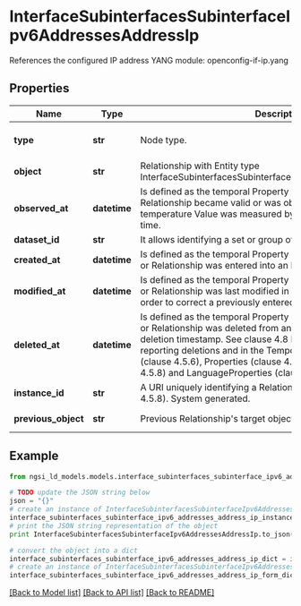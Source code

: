 # InterfaceSubinterfacesSubinterfaceIpv6AddressesAddressIp

References the configured IP address  YANG module: openconfig-if-ip.yang 

## Properties

Name | Type | Description | Notes
------------ | ------------- | ------------- | -------------
**type** | **str** | Node type.  | [optional] [default to 'Relationship']
**object** | **str** | Relationship with Entity type InterfaceSubinterfacesSubinterfaceIpv6AddressesAddressConfig. | 
**observed_at** | **datetime** | Is defined as the temporal Property at which a certain Property or Relationship became valid or was observed. For example, a temperature Value was measured by the sensor at this point in time.  | [optional] 
**dataset_id** | **str** | It allows identifying a set or group of target relationship objects.  | [optional] 
**created_at** | **datetime** | Is defined as the temporal Property at which the Entity, Property or Relationship was entered into an NGSI-LD system.  | [optional] [readonly] 
**modified_at** | **datetime** | Is defined as the temporal Property at which the Entity, Property or Relationship was last modified in an NGSI-LD system, e.g. in order to correct a previously entered incorrect value.  | [optional] [readonly] 
**deleted_at** | **datetime** | Is defined as the temporal Property at which the Entity, Property or Relationship was deleted from an NGSI-LD system.  Entity deletion timestamp. See clause 4.8 It is only used in notifications reporting deletions and in the Temporal Representation of Entities (clause 4.5.6), Properties (clause 4.5.7), Relationships (clause 4.5.8) and LanguageProperties (clause 5.2.32).  | [optional] [readonly] 
**instance_id** | **str** | A URI uniquely identifying a Relationship instance (see clause 4.5.8). System generated.  | [optional] [readonly] 
**previous_object** | **str** | Previous Relationship&#39;s target object. Only used in notifications.  | [optional] [readonly] 

## Example

```python
from ngsi_ld_models.models.interface_subinterfaces_subinterface_ipv6_addresses_address_ip import InterfaceSubinterfacesSubinterfaceIpv6AddressesAddressIp

# TODO update the JSON string below
json = "{}"
# create an instance of InterfaceSubinterfacesSubinterfaceIpv6AddressesAddressIp from a JSON string
interface_subinterfaces_subinterface_ipv6_addresses_address_ip_instance = InterfaceSubinterfacesSubinterfaceIpv6AddressesAddressIp.from_json(json)
# print the JSON string representation of the object
print InterfaceSubinterfacesSubinterfaceIpv6AddressesAddressIp.to_json()

# convert the object into a dict
interface_subinterfaces_subinterface_ipv6_addresses_address_ip_dict = interface_subinterfaces_subinterface_ipv6_addresses_address_ip_instance.to_dict()
# create an instance of InterfaceSubinterfacesSubinterfaceIpv6AddressesAddressIp from a dict
interface_subinterfaces_subinterface_ipv6_addresses_address_ip_form_dict = interface_subinterfaces_subinterface_ipv6_addresses_address_ip.from_dict(interface_subinterfaces_subinterface_ipv6_addresses_address_ip_dict)
```
[[Back to Model list]](../README.md#documentation-for-models) [[Back to API list]](../README.md#documentation-for-api-endpoints) [[Back to README]](../README.md)


